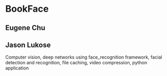 # BookFace

## Eugene Chu
## Jason Lukose
Computer vision, deep networks using face_recognition framework, facial detection and recognition, file caching, video compression, python application
